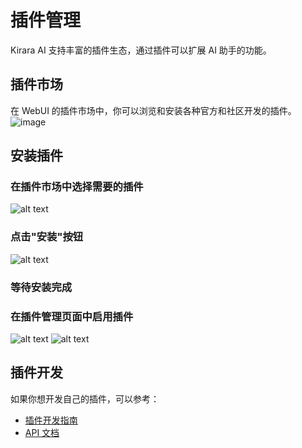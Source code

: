 # 插件管理

Kirara AI 支持丰富的插件生态，通过插件可以扩展 AI 助手的功能。

## 插件市场

在 WebUI 的插件市场中，你可以浏览和安装各种官方和社区开发的插件。
![image](https://github.com/user-attachments/assets/51e2c704-63d5-47bf-9f1d-ed4b290d529d)


## 安装插件

### 在插件市场中选择需要的插件

![alt text](https://github.com/user-attachments/assets/3fe19da9-6781-45cb-b08d-0375c5814abe)

### 点击"安装"按钮

![alt text](https://github.com/user-attachments/assets/e4f5b204-34c4-4ca4-87b7-d02ac947fe2e)

### 等待安装完成

### 在插件管理页面中启用插件

![alt text](https://github.com/user-attachments/assets/5674f670-32f2-430b-b697-14ede45c2f10)
![alt text](https://github.com/user-attachments/assets/0f47c022-3832-46d2-857b-2393907a580d)


## 插件开发

如果你想开发自己的插件，可以参考：

- [插件开发指南](/guide/plugin-dev/)
- [API 文档](/guide/plugin-dev/api)
